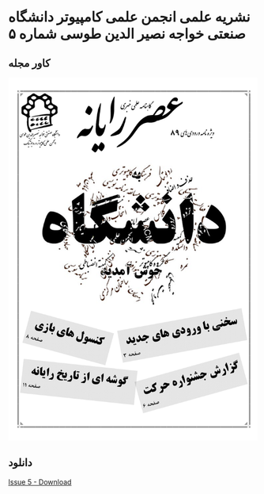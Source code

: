 # نشریه علمی انجمن علمی کامپیوتر دانشگاه صنعتی خواجه نصیر الدین طوسی شماره ۵
## کاور مجله
![Cover](https://github.com/kntu-ce-mag/issue-05/raw/master/front-cover.png)
## دانلود
[Issue 5 - Download](https://github.com/kntu-ce-mag/issue-05/raw/master/CE_KNTU_ISSUE_05.pdf)


